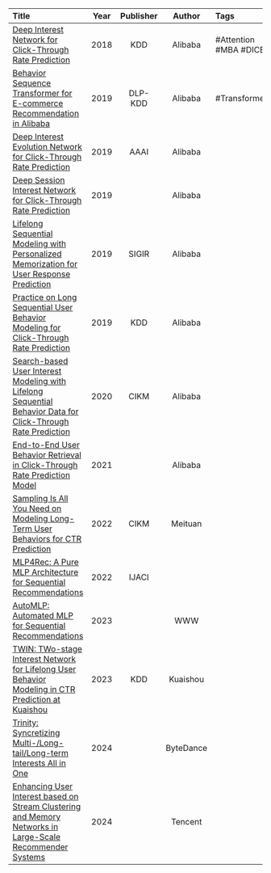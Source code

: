 
| Title                                                                                                                                                                                                                                                                           | Year | Publisher |  Author   | Tags                  |  Alias   |  Score   | IsRead |                                                                              Notes                                                                               | Remarks                                                   |
| :------------------------------------------------------------------------------------------------------------------------------------------------------------------------------------------------------------------------------------------------------------------------------ | :--: | :-------: | :-------: | :-------------------- | :------: | :------: | :----: | :--------------------------------------------------------------------------------------------------------------------------------------------------------------: | --------------------------------------------------------- |
| [Deep Interest Network for Click-Through Rate Prediction]([2018][Alibaba][DIN]%20Deep%20Interest%20Network%20for%20Click-Through%20Rate%20Prediction.pdf)                                                                                                                       | 2018 |    KDD    |  Alibaba  | #Attention #MBA #DICE |   #DIN   | ⭐️⭐⭐️⭐⭐️ |   Y    |                                 [论文解读](../../Study%20Notes/Deep%20Interest%20Network%20for%20Click-Through%20Rate%20Prediction)                                  | [源码地址](https://github.com/zhougr1993/DeepInterestNetwork) |
| [Behavior Sequence Transformer for E-commerce Recommendation in Alibaba]([2019][Alibaba][BST]%20Behavior%20Sequence%20Transformer%20for%20E-commerce%20Recommendation%20in%20Alibaba.pdf)                                                                                       | 2019 |  DLP-KDD  |  Alibaba  | #Transformer          |   #BST   |   ⭐️⭐    |   Y    |                         [论文解读](../../Study%20Notes/Behavior%20Sequence%20Transformer%20for%20E-commerce%20Recommendation%20in%20Alibaba)                         | 简单的引入Transformer                                          |
| [Deep Interest Evolution Network for Click-Through Rate Prediction]([2019][Alibaba][DIEN]%20Deep%20Interest%20Evolution%20Network%20for%20Click-Through%20Rate%20Prediction.pdf)                                                                                                | 2019 |   AAAI    |  Alibaba  |                       |  #DIEN   | ⭐️⭐⭐️⭐⭐️ |   Y    |                           [论文解读](../../Study%20Notes/Deep%20Interest%20Evolution%20Network%20for%20Click-Through%20Rate%20Prediction)                            | [源码地址](https://github.com/mouna99/dien)                   |
| [Deep Session Interest Network for Click-Through Rate Prediction]([2019][Alibaba][DSIN]%20Deep%20Session%20Interest%20Network%20for%20Click-Through%20Rate%20Prediction.pdf)                                                                                                    | 2019 |           |  Alibaba  |                       |  #DSIN   | ⭐️⭐⭐️⭐⭐️ |   N    |                            [论文解读](../../Study%20Notes/Deep%20Session%20Interest%20Network%20for%20Click-Through%20Rate%20Prediction)                             |                                                           |
| [Lifelong Sequential Modeling with Personalized Memorization for User Response Prediction]([2019][Alibaba][HPMN]%20Lifelong%20Sequential%20Modeling%20with%20Personalized%20Memorization%20for%20User%20Response%20Prediction.pdf)                                              | 2019 |   SIGIR   |  Alibaba  |                       |  #HPMN   |          |   N    |                                                                                                                                                                  |                                                           |
| [Practice on Long Sequential User Behavior Modeling for Click-Through Rate Prediction]([2019][Alibaba][MIMN]%20Practice%20on%20Long%20Sequential%20User%20Behavior%20Modeling%20for%20Click-Through%20Rate%20Prediction.pdf)                                                    | 2019 |    KDD    |  Alibaba  |                       |  #MIMN   |          |   N    |                                                                                                                                                                  |                                                           |
| [Search-based User Interest Modeling with Lifelong Sequential Behavior Data for Click-Through Rate Prediction]([2020][Alibaba][SIM]%20Search-based%20User%20Interest%20Modeling%20with%20Lifelong%20Sequential%20Behavior%20Data%20for%20Click-Through%20Rate%20Prediction.pdf) | 2020 |   CIKM    |  Alibaba  |                       |   #SIM   | ⭐️⭐⭐️⭐⭐️ |   N    | [论文解读](../../Study%20Notes/Search-based%20User%20Interest%20Modeling%20with%20Lifelong%20Sequential%20Behavior%20Data%20for%20Click-Through%20Rate%20Prediction) |                                                           |
| [End-to-End User Behavior Retrieval in Click-Through Rate Prediction Model]([2021][Alibaba][ETA]%20End-to-End%20User%20Behavior%20Retrieval%20in%20Click-Through%20Rate%20Prediction%20Model.pdf)                                                                               | 2021 |           |  Alibaba  |                       |   #ETA   |          |   N    |                                                                                                                                                                  |                                                           |
| [Sampling Is All You Need on Modeling Long-Term User Behaviors for CTR Prediction]([2022][Meituan][SDIM]%20Sampling%20Is%20All%20You%20Need%20on%20Modeling%20Long-Term%20User%20Behaviors%20for%20CTR%20Prediction.pdf)                                                        | 2022 |   CIKM    |  Meituan  |                       |  #SDIM   |          |   N    |                                                                                                                                                                  |                                                           |
| [MLP4Rec: A Pure MLP Architecture for Sequential Recommendations]([2022][MLP4Rec]%20MLP4Rec%20-%20A%20Pure%20MLP%20Architecture%20for%20Sequential%20Recommendations.pdf)                                                                                                       | 2022 |   IJACI   |           |                       | #MLP4Rec |          |   N    |                                                                                                                                                                  |                                                           |
| [AutoMLP: Automated MLP for Sequential Recommendations]([2023][AutoMLP]%20AutoMLP%20-%20Automated%20MLP%20for%20Sequential%20Recommendations.pdf)                                                                                                                               | 2023 |           |    WWW    |                       | #AutoMLP |          |   N    |                                                                                                                                                                  |                                                           |
| [TWIN: TWo-stage Interest Network for Lifelong User Behavior Modeling in CTR Prediction at Kuaishou]([2023][Kuaishou][TWIN]%20TWIN%20-%20TWo-stage%20Interest%20Network%20for%20Lifelong%20User%20Behavior%20Modeling%20in%20CTR%20Prediction%20at%20Kuaishou.pdf)              | 2023 |    KDD    | Kuaishou  |                       |  #TWIN   | ⭐️⭐⭐️⭐⭐️ |   N    |                                                                                                                                                                  |                                                           |
| [Trinity: Syncretizing Multi-/Long-tail/Long-term Interests All in One]([2024][ByteDance][Trinity]%20Trinity%20-%20Syncretizing%20Multi%20Long-tail%20Long-term%20Interests%20All%20in%20One.pdf)                                                                               | 2024 |           | ByteDance |                       | #Trinity |          |   N    |                                                                                                                                                                  |                                                           |
| [Enhancing User Interest based on Stream Clustering and Memory Networks in Large-Scale Recommender Systems]([2024][Tencent]%20Enhancing%20User%20Interest%20based%20on%20Stream%20Clustering%20and%20Memory%20Networks%20in%20Large-Scale%20Recommender%20Systems.pdf)          | 2024 |           |  Tencent  |                       |          |          |   N    |                                                                                                                                                                  |                                                           |
